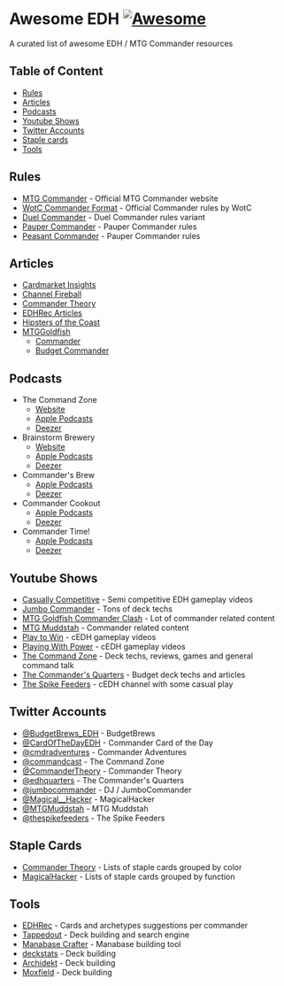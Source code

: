 # Awesome EDH [![Awesome](https://awesome.re/badge-flat.svg)](https://awesome.re)
A curated list of awesome EDH / MTG Commander resources

## Table of Content
- [Rules](#rules)
- [Articles](#articles)
- [Podcasts](#podcasts)
- [Youtube Shows](#youtube-shows)
- [Twitter Accounts](#twitter-accounts)
- [Staple cards](#staple-cards)
- [Tools](#tools)

## Rules
- [MTG Commander](https://www.mtgcommander.net) - Official MTG Commander website
- [WotC Commander Format](https://magic.wizards.com/en/content/commander-format) - Official Commander rules by WotC
- [Duel Commander](https://www.duelcommander.com) - Duel Commander rules variant
- [Pauper Commander](https://pauperedh.weebly.com/pauper-commander-rules.html) - Pauper Commander rules
- [Peasant Commander](https://pauperedh.weebly.com/peasant-commander-rules.html) - Pauper Commander rules

## Articles
- [Cardmarket Insights](https://www.cardmarket.com/en/Magic/Insight/Tags/Commander)
- [Channel Fireball](https://www.channelfireball.com/tag/commander/)
- [Commander Theory](https://commandertheory.com/general)
- [EDHRec Articles](https://articles.edhrec.com)
- [Hipsters of the Coast](https://www.hipstersofthecoast.com/tag/commander/)
- [MTGGoldfish](https://www.mtggoldfish.com)
  - [Commander](https://www.mtggoldfish.com/articles/search?tag=commander)
  - [Budget Commander](https://www.mtggoldfish.com/series/budget-commander)

## Podcasts
- The Command Zone
  - [Website](https://commandzone.collected.company)
  - [Apple Podcasts](https://podcasts.apple.com/podcast/the-command-zone/id898023861)
  - [Deezer](https://www.deezer.com/show/45025)
- Brainstorm Brewery
  - [Website](https://brainstormbrewery.com)
  - [Apple Podcasts](https://podcasts.apple.com/podcast/brainstorm-brewery-brainstorm/id977062606)
  - [Deezer](https://www.deezer.com/show/7445)
- Commander's Brew
  - [Apple Podcasts](https://podcasts.apple.com/podcast/commanders-brew/id1018124010)
  - [Deezer](https://www.deezer.com/show/29743)
- Commander Cookout
  - [Apple Podcasts](https://podcasts.apple.com/podcast/commander-cookout-podcast/id1241094874)
  - [Deezer](https://www.deezer.com/show/1040362)
- Commander Time!
  - [Apple Podcasts](https://podcasts.apple.com/podcast/commander-time/id1249882486)
  - [Deezer](https://www.deezer.com/show/761562)

## Youtube Shows
- [Casually Competitive](https://www.youtube.com/channel/UCYMffqzsFtyN7RsrYQffnzg) - Semi competitive EDH gameplay videos
- [Jumbo Commander](https://www.youtube.com/channel/UCPqT2ULat4WIzWKqpAAOlIQ) - Tons of deck techs
- [MTG Goldfish Commander Clash](https://www.youtube.com/channel/UCZAZTSd0xnor7hJFmINIBIw) - Lot of commander related content
- [MTG Muddstah](https://www.youtube.com/channel/UCG8Yi6I_XYjYtvFgOleqYxg) - Commander related content
- [Play to Win](https://www.youtube.com/channel/UC7339iJMCETmek3jdx9LOkg) - cEDH gameplay videos
- [Playing With Power](https://www.youtube.com/channel/UCum8N4KUUC0l_NK_mybvilg) - cEDH gameplay videos
- [The Command Zone](https://www.youtube.com/channel/UCLsiaNUb42gRAP7ewbJ0ecQ) - Deck techs, reviews, games and general command talk
- [The Commander's Quarters](https://www.youtube.com/channel/UC-w5MNByr4SNy3z2232sj0g) - Budget deck techs and articles
- [The Spike Feeders](https://www.youtube.com/channel/UCGh7-4mDFssqhu_UpOwRzIA) - cEDH channel with some casual play

## Twitter Accounts
- [@BudgetBrews_EDH](https://twitter.com/BudgetBrews_EDH) - BudgetBrews
- [@CardOfTheDayEDH](https://twitter.com/CardOfTheDayEDH) - Commander Card of the Day
- [@cmdradventures](https://twitter.com/cmdradventures) - Commander Adventures
- [@commandcast](https://twitter.com/commandcast) - The Command Zone
- [@CommanderTheory](https://twitter.com/CommanderTheory) - Commander Theory
- [@edhquarters](https://twitter.com/edhquarters) - The Commander's Quarters
- [@jumbocommander](https://twitter.com/jumbocommander) - DJ / JumboCommander
- [@Magical__Hacker](https://twitter.com/Magical__Hacker) - MagicalHacker
- [@MTGMuddstah](https://twitter.com/MTGMuddstah) - MTG Muddstah
- [@thespikefeeders](https://twitter.com/thespikefeeders) - The Spike Feeders

## Staple Cards
- [Commander Theory](https://commandertheory.com/Staples) - Lists of staple cards grouped by color
- [MagicalHacker](https://tappedout.net/users/MagicalHacker) - Lists of staple cards grouped by function

## Tools
- [EDHRec](https://edhrec.com) - Cards and archetypes suggestions per commander
- [Tappedout](https://tappedout.net) - Deck building and search engine
- [Manabase Crafter](http://manabasecrafter.com) - Manabase building tool
- [deckstats](https://deckstats.net) - Deck building
- [Archidekt](https://www.archidekt.com) - Deck building
- [Moxfield](https://www.moxfield.com) - Deck building
